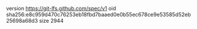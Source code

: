 version https://git-lfs.github.com/spec/v1
oid sha256:e8c959d470c76253eb18fbd7baaed0e0b55ec678ce9e53585d52eb25698a68d3
size 2944
